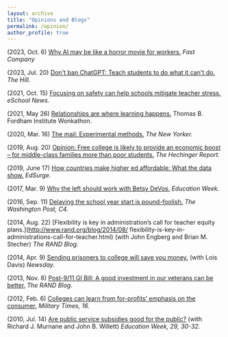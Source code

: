 ```yaml
---
layout: archive
title: "Opinions and Blogs"
permalink: /opinion/
author_profile: true
---
```

  
(2023, Oct. 6)  [Why AI may be like a horror movie for workers.](https://www.fastcompany.com/90962123/why-ai-may-be-like-a-horror-movie-for-workers-according-to-an-education-professor) *Fast Company*  
  
(2023, Jul. 20) [Don't ban ChatGPT: Teach students to do what it can't do.](https://thehill.com/opinion/technology/4105892-dont-ban-chatgpt-teach-students-to-do-what-it-cant-do/) *The Hill.*
  
(2021, Oct. 15) [Focusing on safety can help schools mitigate teacher stress.](https://www.eschoolnews.com/2021/10/15/focusing-on-safety-can-help-schools-mitigate-teacher-stress/) *eSchool News.*  
  
(2021, May 26)  [Relationships are where learning happens.](https://fordhaminstitute.org/national/commentary/relationships-are-where-learning-happens) Thomas B. Fordham Institute Wonkathon.  
  
(2020, Mar. 16) [The mail: Experimental methods.](https://www.newyorker.com/magazine/2020/03/16/letters-from-the-march-16-2020-issue) *The New Yorker.*  
  
(2019, Aug. 20) [Opinion: Free college is likely to provide an economic boost – for middle-class families more than poor students.](https://hechingerreport.org/opinion-access-to-free-tuition/) *The Hechinger Report.*  
  
(2019, June 17) [How countries make higher ed affordable: What the data show.](https://www.edsurge.com/news/2019-06-17-how-countries-make-higher-ed-affordable-what-the-data-shows) *EdSurge.*  
  
(2017, Mar. 9)  [Why the left should work with Betsy DeVos.](http://www.edweek.org/ew/articles/2017/03/09/why-the-left-should-work-with-betsy.html) *Education Week.*  

(2016, Sep. 11) [Delaying the school year start is pound-foolish.](https://www.washingtonpost.com/opinions/a-later-school-start-in-maryland-is-penny-wise-and-pound-foolish/2016/09/08/9589d898-743b-11e6-be4f-3f42f2e5a49e_story.html) *The Washington Post, C4.*  
   
(2014, Aug. 22) [Flexibility is key in administration’s call for teacher equity plans.](http://www.rand.org/blog/2014/08/ flexibility-is-key-in-administrations-call-for-teacher.html) (with John Engberg and Brian M. Stecher) *The RAND Blog.*  
   
(2014, Apr. 9)  [Sending prisoners to college will save you money.](http://www.newsday.com/opinion/oped/sending-prisoners-to-college-will-save-you-money-lois-davis-and-jennifer-steele-1.7658934) (with Lois Davis) *Newsday.*  
   
(2013, Nov. 8)  [Post-9/11 GI Bill: A good investment in our veterans can be better.](http://www.rand.org/blog/2013/11/post-911-gi-bill-a-good-investment-in-our-veterans.html) *The RAND Blog.*  
   
(2012, Feb. 6)  [Colleges can learn from for-profits’ emphasis on the consumer.](https://www.rand.org/blog/2012/02/colleges-can-learn-from-for-profits-emphasis-on-the.html) *Military Times, 16.*  
  
(2010, Jul. 14) [Are public service subsidies good for the public?](https://www.edweek.org/policy-politics/opinion-are-public-service-subsidies-good-for-the-public/2010/07) (with Richard J. Murnane and John B. Willett) *Education Week, 29, 30-32.*  
  
